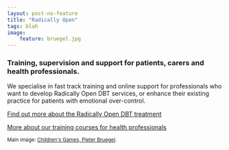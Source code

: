 ```yaml
---
layout: post-no-feature
title: "Radically Open"
tags: blah
image:
    feature: bruegel.jpg
---
```




### Training, supervision and support for patients, carers and health professionals.

We specialise in fast track training and online support for professionals who want to develop Radically Open DBT services, or enhance their existing practice for patients with emotional over-control.

[Find out more about the Radically Open DBT treatment](/about/)

[More about our training courses for health professionals](/professionals/)



<small>Main image: [Children's Games, Pieter Bruegel](http://en.wikipedia.org/wiki/Children's_Games_(Bruegel)).</small>
